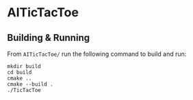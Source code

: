 # AITicTacToe

## Building & Running

From `AITicTacToe/` run the following command to build and run:

```
mkdir build
cd build
cmake ..
cmake --build .
./TicTacToe
```